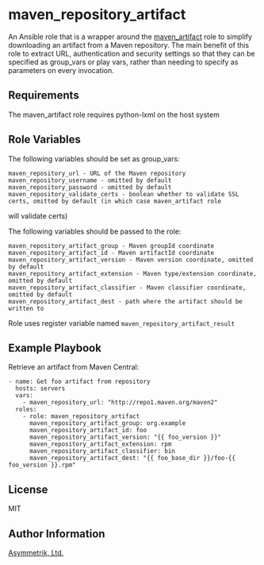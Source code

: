 maven_repository_artifact
=========================

An Ansible role that is a wrapper around the [maven_artifact](http://docs.ansible.com/ansible/maven_artifact_module.html)
role to simplify downloading an artifact from a Maven repository. The main benefit of this role to extract URL, authentication
and security settings so that they can be specified as group_vars or play vars, rather than needing to specify as parameters on every
invocation.

Requirements
------------

The maven_artifact role requires python-lxml on the host system

Role Variables
--------------

The following variables should be set as group_vars:

    maven_repository_url - URL of the Maven repository
    maven_repository_username - omitted by default
    maven_repository_password - omitted by default
    maven_repository_validate_certs - boolean whether to validate SSL certs, omitted by default (in which case maven_artifact role
 will validate certs)

The following variables should be passed to the role:

    maven_repository_artifact_group - Maven groupId coordinate
    maven_repository_artifact_id - Maven artifactId coordinate
    maven_repository_artifact_version - Maven version coordinate, omitted by default
    maven_repository_artifact_extension - Maven type/extension coordinate, omitted by default
    maven_repository_artifact_classifier - Maven classifier coordinate, omitted by default
    maven_repository_artifact_dest - path where the artifact should be written to

Role uses register variable named ```maven_repository_artifact_result```

Example Playbook
----------------

Retrieve an artifact from Maven Central:

    - name: Get foo artifact from repository
      hosts: servers
      vars:
        - maven_repository_url: "http://repo1.maven.org/maven2"
      roles:
        - role: maven_repository_artifact
          maven_repository_artifact_group: org.example
          maven_repository_artifact_id: foo
          maven_repository_artifact_version: "{{ foo_version }}"
          maven_repository_artifact_extension: rpm
          maven_repository_artifact_classifier: bin
          maven_repository_artifact_dest: "{{ foo_base_dir }}/foo-{{ foo_version }}.rpm"

License
-------

MIT

Author Information
------------------

[Asymmetrik, Ltd.](https://www.asymmetrik.com/)
